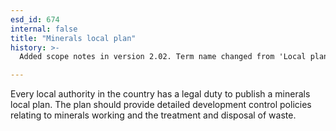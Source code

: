 ```yaml
---
esd_id: 674
internal: false
title: "Minerals local plan"
history: >-
  Added scope notes in version 2.02. Term name changed from 'Local plan - minerals' to 'Planning - local plan - minerals' in version 3.00. name changed to 'Minerals local plan' in version 4.00.

---
```


Every local authority in the country has a legal duty to publish a minerals local plan.  The plan should provide detailed development control policies relating to minerals working and the treatment and disposal of waste.

